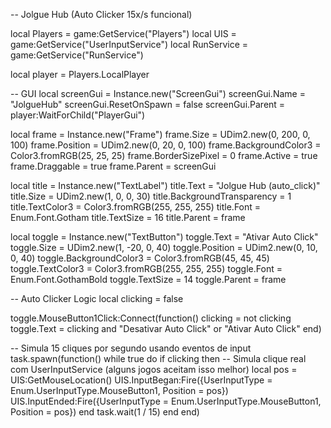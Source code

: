 -- Jolgue Hub (Auto Clicker 15x/s funcional)

local Players = game:GetService("Players")
local UIS = game:GetService("UserInputService")
local RunService = game:GetService("RunService")

local player = Players.LocalPlayer

-- GUI
local screenGui = Instance.new("ScreenGui")
screenGui.Name = "JolgueHub"
screenGui.ResetOnSpawn = false
screenGui.Parent = player:WaitForChild("PlayerGui")

local frame = Instance.new("Frame")
frame.Size = UDim2.new(0, 200, 0, 100)
frame.Position = UDim2.new(0, 20, 0, 100)
frame.BackgroundColor3 = Color3.fromRGB(25, 25, 25)
frame.BorderSizePixel = 0
frame.Active = true
frame.Draggable = true
frame.Parent = screenGui

local title = Instance.new("TextLabel")
title.Text = "Jolgue Hub (auto_click)"
title.Size = UDim2.new(1, 0, 0, 30)
title.BackgroundTransparency = 1
title.TextColor3 = Color3.fromRGB(255, 255, 255)
title.Font = Enum.Font.Gotham
title.TextSize = 16
title.Parent = frame

local toggle = Instance.new("TextButton")
toggle.Text = "Ativar Auto Click"
toggle.Size = UDim2.new(1, -20, 0, 40)
toggle.Position = UDim2.new(0, 10, 0, 40)
toggle.BackgroundColor3 = Color3.fromRGB(45, 45, 45)
toggle.TextColor3 = Color3.fromRGB(255, 255, 255)
toggle.Font = Enum.Font.GothamBold
toggle.TextSize = 14
toggle.Parent = frame

-- Auto Clicker Logic
local clicking = false

toggle.MouseButton1Click:Connect(function()
	clicking = not clicking
	toggle.Text = clicking and "Desativar Auto Click" or "Ativar Auto Click"
end)

-- Simula 15 cliques por segundo usando eventos de input
task.spawn(function()
	while true do
		if clicking then
			-- Simula clique real com UserInputService (alguns jogos aceitam isso melhor)
			local pos = UIS:GetMouseLocation()
			UIS.InputBegan:Fire({UserInputType = Enum.UserInputType.MouseButton1, Position = pos})
			UIS.InputEnded:Fire({UserInputType = Enum.UserInputType.MouseButton1, Position = pos})
		end
		task.wait(1 / 15)
	end
end)
